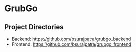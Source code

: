# GrubGo

## Project Directories
- Backend: https://github.com/bsurajpatra/grubgo_backend
- Frontend: https://github.com/bsurajpatra/grubgo_frontend